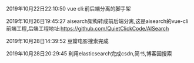 2019年10月22日22:10:50
vue cli:前后端分离的脚手架

2019年10月26日19:45:27
aisearch架构转成前后端分离,这是aisearch的vue-cli前端工程,后端工程地址:https://github.com/QuietClickCode/AISearch

2019年10月28日14:39:52
豆瓣电影搜索完成

2019年10月28日20:29:45
利用elasticsearch完成csdn,简书,博客园搜索


